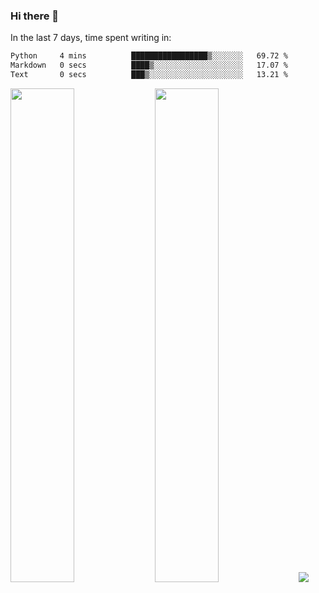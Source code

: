 ### Hi there 👋

In the last 7 days, time spent writing in:

<!--START_SECTION:waka-->

```txt
Python     4 mins          █████████████████▒░░░░░░░   69.72 %
Markdown   0 secs          ████▒░░░░░░░░░░░░░░░░░░░░   17.07 %
Text       0 secs          ███▒░░░░░░░░░░░░░░░░░░░░░   13.21 %
```

<!--END_SECTION:waka-->

<img src="https://wakatime.com/share/@jimtje/5d0c92de-08f8-4a72-8f2f-6a9693d1e318.svg" width=45% height=45%> <img src="https://wakatime.com/share/@jimtje/501498ae-bda5-4da7-a89d-b40bcdd5556d.svg" width=45% height=45%>
![](https://hit.yhype.me/github/profile?user_id=43537315)
